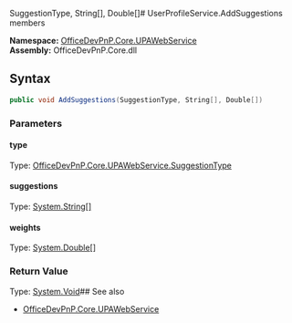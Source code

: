 SuggestionType, String[], Double[]# UserProfileService.AddSuggestions members
  

**Namespace:** [OfficeDevPnP.Core.UPAWebService](OfficeDevPnP.Core.UPAWebService.md)  
**Assembly:** OfficeDevPnP.Core.dll  
## Syntax
```C#
public void AddSuggestions(SuggestionType, String[], Double[])
```
### Parameters
#### type
Type: [OfficeDevPnP.Core.UPAWebService.SuggestionType](OfficeDevPnP.Core.UPAWebService.SuggestionType.md) 
#### 
#### suggestions
Type: [System.String[]](System.String[].md) 
#### 
#### weights
Type: [System.Double[]](System.Double[].md) 
#### 
### Return Value
Type: [System.Void](System.Void.md)## See also
- [OfficeDevPnP.Core.UPAWebService](OfficeDevPnP.Core.UPAWebService.md)
